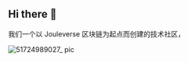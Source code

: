## Hi there 👋

我们一个以 Jouleverse 区块链为起点而创建的技术社区，


![51724989027_ pic](https://github.com/user-attachments/assets/4e77b593-1fc0-4e8d-8fcb-95b71c5b0087)

<!--

**Here are some ideas to get you started:**

🙋‍♀️ A short introduction - what is your organization all about?
🌈 Contribution guidelines - how can the community get involved?
👩‍💻 Useful resources - where can the community find your docs? Is there anything else the community should know?
🍿 Fun facts - what does your team eat for breakfast?
🧙 Remember, you can do mighty things with the power of [Markdown](https://docs.github.com/github/writing-on-github/getting-started-with-writing-and-formatting-on-github/basic-writing-and-formatting-syntax)
-->
